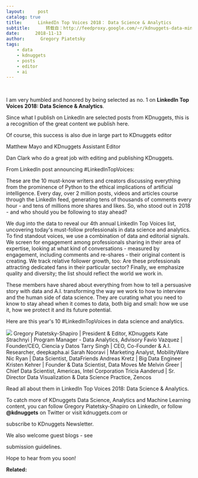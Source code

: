 ```yaml
---
layout:     post
catalog: true
title:      LinkedIn Top Voices 2018： Data Science & Analytics
subtitle:      转载自：http://feedproxy.google.com/~r/kdnuggets-data-mining-analytics/~3/kTJsxvwF7D8/linkedin-top-voices-2018-data-science-analytics.html
date:      2018-11-13
author:      Gregory Piatetsky
tags:
    - data
    - kdnuggets
    - posts
    - editor
    - ai
---
```



  
 

I am very humbled and honored by being selected as no. 1 on 
**LinkedIn Top Voices 2018: Data Science & Analytics**.


Since what I publish on LinkedIn are selected posts from KDnuggets, this is a recognition of the great content we publish here.


Of course, this success is also due in large part to KDnuggets editor 

Matthew Mayo and KDnuggets Assistant Editor 

Dan Clark who do a great job with editing and publishing KDnuggets.


From LinkedIn post announcing #LinkedInTopVoices:

These are the 10 must-know writers and creators discussing everything from the prominence of Python to the ethical implications of artificial intelligence.
Every day, over 2 million posts, videos and articles course through the LinkedIn feed, generating tens of thousands of comments every hour - and tens of millions more shares and likes. So, who stood out in 2018 - and who should you be following to stay ahead?


We dug into the data to reveal our 4th annual LinkedIn Top Voices list, uncovering today's must-follow professionals in data science and analytics. To find standout voices, we use a combination of data and editorial signals. We screen for engagement among professionals sharing in their area of expertise, looking at what kind of conversations - measured by engagement, including comments and re-shares - their original content is creating. We track relative follower growth, too: Are these professionals attracting dedicated fans in their particular sector? Finally, we emphasize quality and diversity; the list should reflect the world we work in.


These members have shared about everything from how to tell a persuasive story with data and A.I. transforming the way we work to how to interview and the human side of data science. They are curating what you need to know to stay ahead when it comes to data, both big and small: how we use it, how we protect it and its future potential.


Here are this year's 10 #LinkedInTopVoices in data science and analytics.



 ![](http://feedproxy.google.com/images/linkedin-gp1-300.jpg)
Gregory Piatetsky-Shapiro | President & Editor, KDnuggets
 Kate Strachnyi | Program Manager - Data Analytics, Advisory
 Favio Vazquez | Founder/CEO, Ciencia y Datos
 Tarry Singh | CEO, Co-Founder & A.I. Researcher, deepkapha.ai
 Sarah Nooravi | Marketing Analyst, MobilityWare
 Nic Ryan | Data Scientist, DataFriends
 Andreas Kretz | Big Data Engineer
 Kristen Kehrer | Founder & Data Scientist, Data Moves Me
 Melvin Greer | Chief Data Scientist, Americas, Intel Corporation
 Tricia Aanderud | Sr. Director Data Visualization & Data Science Practice, Zencos

Read all about them in LinkedIn Top Voices 2018: Data Science & Analytics.


To catch more of KDnuggets Data Science, Analytics and Machine Learning content, you can follow Gregory Piatetsky-Shapiro on LinkedIn, or follow 
**@kdnuggets** on Twitter 
or visit 
kdnuggets.com
or 

subscribe to KDnuggets Newsletter.


We also welcome guest blogs - see 

submission guidelines.


Hope to hear from you soon!


**Related:**







